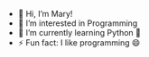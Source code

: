 - 👋 Hi, I’m Mary!
- 👀 I’m interested in Programming
- 🌱 I’m currently learning Python 🐍
- ⚡ Fun fact: I like programming 😄

